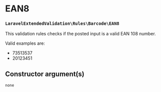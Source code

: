 # EAN8
### `LaravelExtendedValidation\Rules\Barcode\EAN8`

This validation rules checks if the posted input is a valid EAN 108 number.

Valid examples are:

- 73513537
- 20123451

## Constructor argument(s)

```php
none
```